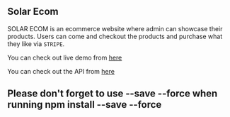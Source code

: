 ## **Solar Ecom**

SOLAR ECOM is an ecommerce website where admin can showcase their products. Users can come and checkout the products and purchase what they like via `STRIPE`.

You can check out live demo from [here](http://solarecom.minthantoo.com)

You can check out the API from [here](http://solarecombackend.minthantoo.com/api)


## Please don't forget to use **--save** **--force** when running **npm install --save --force**